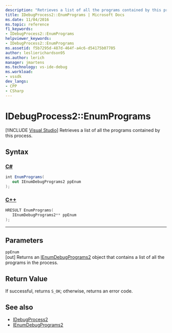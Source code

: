 ```yaml
---
description: "Retrieves a list of all the programs contained by this process."
title: IDebugProcess2::EnumPrograms | Microsoft Docs
ms.date: 11/04/2016
ms.topic: reference
f1_keywords:
- IDebugProcess2::EnumPrograms
helpviewer_keywords:
- IDebugProcess2::EnumPrograms
ms.assetid: f5b7295d-487d-464f-a4c6-d54175b07705
author: leslierichardson95
ms.author: lerich
manager: jmartens
ms.technology: vs-ide-debug
ms.workload:
- vssdk
dev_langs:
- CPP
- CSharp
---
```

# IDebugProcess2::EnumPrograms

 [!INCLUDE [Visual Studio](~/includes/applies-to-version/vs-windows-only.md)]
Retrieves a list of all the programs contained by this process.

## Syntax

### [C#](#tab/csharp)
```csharp
int EnumPrograms( 
   out IEnumDebugPrograms2 ppEnum
);
```
### [C++](#tab/cpp)
```cpp
HRESULT EnumPrograms( 
   IEnumDebugPrograms2** ppEnum
);
```
---

## Parameters
`ppEnum`\
[out] Returns an [IEnumDebugPrograms2](../../../extensibility/debugger/reference/ienumdebugprograms2.md) object that contains a list of all the programs in the process.

## Return Value
 If successful, returns `S_OK`; otherwise, returns an error code.

## See also
- [IDebugProcess2](../../../extensibility/debugger/reference/idebugprocess2.md)
- [IEnumDebugPrograms2](../../../extensibility/debugger/reference/ienumdebugprograms2.md)

